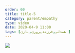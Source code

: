 ```yaml
---
order: 60
title: title-5
category: parent/empathy
type: video
date: 2020-04-9 11:00
tags: [همدلی,فرزندپروری,بازی ]
---
```


[![](../../static/images/creativity-with-children-one-cover.webp)](../../static/videos/creativity-with-children-one.mp4)
